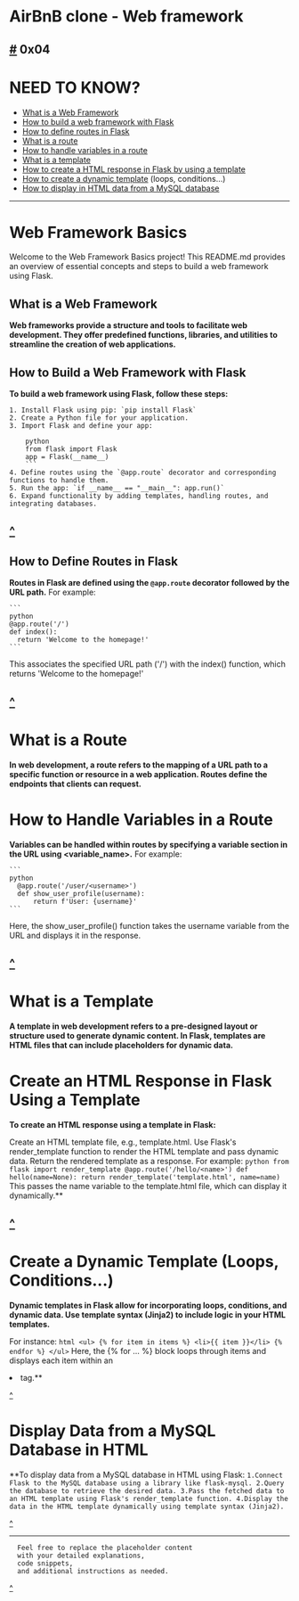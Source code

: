 # AirBnB clone - Web framework
[#](https://github.com/TheeKingZa/AirBnB_clone_v2/tree/master/README.md) 0x04
---

# NEED TO KNOW?
* [What is a Web Framework](#what-is-a-web-framework)
* [How to build a web framework with Flask](#how-to-build-a-web-framework-with-flask)
* [How to define routes in Flask](#how-to-define-routes-in-flask)
* [What is a route](#what-is-a-route)
* [How to handle variables in a route](#how-to-handle-variables-in-a-route)
* [What is a template](#what-is-a-template)
* [How to create a HTML response in Flask by using a template]()
* [How to create a dynamic template](#create-a-dynamic-template-loops-conditions) (loops, conditions…)
* [How to display in HTML data from a MySQL database](#display-data-from-a-mysql-database-in-html)

---

# Web Framework Basics

Welcome to the Web Framework Basics project! This README.md provides an overview of essential concepts and steps to build a web framework using Flask.

## What is a Web Framework

**Web frameworks provide a structure and tools to facilitate web development. They offer predefined functions, libraries, and utilities to streamline the creation of web applications.**

## How to Build a Web Framework with Flask
**To build a web framework using Flask, follow these steps:**
```
1. Install Flask using pip: `pip install Flask`
2. Create a Python file for your application.
3. Import Flask and define your app: 

    python
    from flask import Flask
    app = Flask(__name__)
    ```
4. Define routes using the `@app.route` decorator and corresponding functions to handle them.
5. Run the app: `if __name__ == "__main__": app.run()`
6. Expand functionality by adding templates, handling routes, and integrating databases.
```

[^](#need-to-know)
---

## How to Define Routes in Flask

**Routes in Flask are defined using the `@app.route` decorator followed by the URL path.** For example:

    ```
    python
    @app.route('/')
    def index():
      return 'Welcome to the homepage!'
    ```

This associates the specified URL path ('/') with the index() function, which returns 'Welcome to the homepage!'

[^](#need-to-know)
---

# What is a Route
**In web development, a route refers to the mapping of a URL path to a specific function or resource in a web application. Routes define the endpoints that clients can request.**

# How to Handle Variables in a Route
**Variables can be handled within routes by specifying a variable section in the URL using <variable_name>.** For example:

    ```
    python
      @app.route('/user/<username>')
      def show_user_profile(username):
          return f'User: {username}'
    ```
Here, the show_user_profile() function takes the username variable from the URL and displays it in the response.

[^](#need-to-know)
---

# What is a Template
**A template in web development refers to a pre-designed layout or structure used to generate dynamic content. In Flask, templates are HTML files that can include placeholders for dynamic data.**

# Create an HTML Response in Flask Using a Template
**To create an HTML response using a template in Flask:**

  Create an HTML template file, e.g., template.html.
  Use Flask's render_template function to render the HTML template and pass dynamic data.
  Return the rendered template as a response. For example:
      ```
      python
        from flask import render_template
        @app.route('/hello/<name>')
      def hello(name=None):
        return render_template('template.html', name=name)
      ```
This passes the name variable to the template.html file, which can display it dynamically.**

[^](#need-to-know)
---

# Create a Dynamic Template (Loops, Conditions...)
**Dynamic templates in Flask allow for incorporating loops, conditions, and dynamic data. Use template syntax (Jinja2) to include logic in your HTML templates.**

For instance:
      ```
      html
        <ul>
          {% for item in items %}
            <li>{{ item }}</li>
          {% endfor %}
        </ul>
      ```
Here, the {% for ... %} block loops through items and displays each item within an <li> tag.**

[^](#need-to-know)

# Display Data from a MySQL Database in HTML
**To display data from a MySQL database in HTML using Flask:
    ```
    1.Connect Flask to the MySQL database using a library like flask-mysql.
    2.Query the database to retrieve the desired data.
    3.Pass the fetched data to an HTML template using Flask's render_template function.
    4.Display the data in the HTML template dynamically using template syntax (Jinja2).
    ```

[^](#need-to-know)

----

```
  Feel free to replace the placeholder content
  with your detailed explanations,
  code snippets,
  and additional instructions as needed.
```

[^](#need-to-know)
